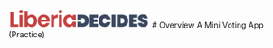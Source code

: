 <img src="./assets/logo.png" alt="Liberia Decides Logo" width="250px">
# Overview
A Mini Voting App (Practice)
